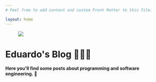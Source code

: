 ```yaml
---
# Feel free to add content and custom Front Matter to this file.

layout: home
---
```

<figure class="avatar">
  <img src="{{ "/images/me.jpg" }}" loading="lazy" />
</figure>

<h1> Eduardo's Blog 🧑🏻‍💻 </h1>
<b> Here you'll find some posts about programming and software engineering. 💾</b>
